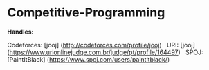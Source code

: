 # Competitive-Programming

**Handles:**

Codeforces: [jooj] (http://codeforces.com/profile/jooj) &nbsp;
URI: [jooj] (https://www.urionlinejudge.com.br/judge/pt/profile/164497) &nbsp;
SPOJ: [PaintItBlack] (https://www.spoj.com/users/paintitblack/) &nbsp;
